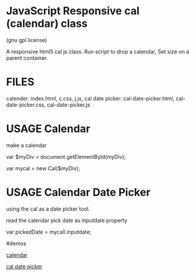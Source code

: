 # JavaScript Responsive cal (calendar) class
(gnu gpl license)

A responsive html5 cal js class. Run script to drop a calendar, Set size on a parent container.

# FILES 

calender: index.html, c.css, j.js,
cal date picker: cal-date-picker.html, cal-date-picker.css, cal-date-picker.js

# USAGE Calendar

make a calendar

var $myDiv = document.getElementById(myDiv);

var mycal = new Cal($myDiv);

# USAGE Calendar Date Picker

using the cal as a date picker tool.

read the calendar pick date as inputdate property

var pickedDate = mycall.inputdate;

#demos

[calendar](webscrips.biz/stuff/cal2/)

[cal date picker](webscripts.biz/stuff/calpick)






